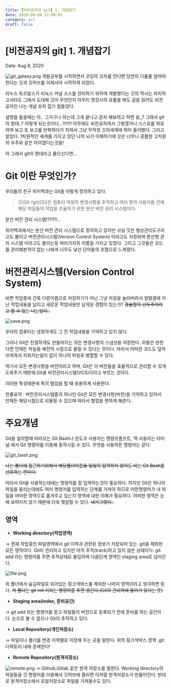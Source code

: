 ```yaml
---
title: [비전공자의 git] 1. 개념잡기 
date: 2020-08-09 12:08:01
category: git
draft: false
---
```


# [비전공자의 git] 1. 개념잡기

Date: Aug 8, 2020

![git_galaxy.png](/assets/images/posts/20200808/git_galaxy.png)
개발공부를 시작하면서 코딩의 코자를 안다면 당연히 다룰줄 알아야 한다는 깃과 깃허브를 이제서야 시작하게 되었다.

리누스 토르발스가 리눅스 커널 소스를 관리하기 위하여 개발했다는 깃의 역사는 차치하고서라도 그래서 도대체 깃이 무엇인지 아무리 명강사의 유툽을 봐도 글을 읽어도 비전공자인 나는 개념 조차 잡기 힘들었다.

설명을 들을때는 아.. 그거구나 하는데 그게 끝나고 혼자 해보려고 하면 응,,? 그래서 git이 뭔데..? 이렇게 되는것이다...!!!!!!! 아무래도 비전공자여서 그렇겠거니 스스로를 위로하며 보고 또 보고를 반복하다가 지쳐서 그냥 무작정 깃의세계에 뛰어 들어봤다. 그리고 알았다. 1차원적인 세계를 가지고 있던 나의 뇌가 이해하기에 깃은 너무나 광활한 고차원의 우주와 같은 아이였다는것을!

아 그래서 git이 뭔데라고 물으신다면...

# Git 이란 무엇인가?

우리들의 친구 위키백과는 Git을 이렇게 정의하고 있다.

> 깃(Git /ɡɪt/[5])은 컴퓨터 파일의 변경사항을 추적하고 여러 명의 사용자들 간에 해당 파일들의 작업을 조율하기 위한 분산 버전 관리 시스템이다.

분산 버전 관리 시스템!?!!?!!...

위키백과에서는 분산 버전 관리 시스템으로 정의하고 있지만 사실 깃은 형상관리도구라고도 불리고 버전관리시스템(Version Control System) 이라고도 지칭되며 분산형 관리 시스템 이라고도 불리는등 여러가지의 이름을 가지고 있었다. 그리고 그것들은 코드를 관리해본적이 없는 나에게 너무도 낯선 단어들의 조합으로 느껴졌다.

# 버전관리시스템(Version Control System)

바쁜 작업중에 간혹 다른이름으로 저장하기가 아닌 그냥 저장을 눌러버려서 얼떨결에 지난 작업내용을 날리고 새로운 작업내용만 남게된 경험이 있는가? ~~경솔함의 선두주자라고 할 수 있는 나는있다..~~

![save.png](/assets/images/posts/20200808/save.png)

우리의 컴퓨터는 냉정하게도 그 전 작업내용을 기억하고 있지 않다.

그러나 Git은 친절하게도 만들어지는 모든 변경사항의 스냅샷을 저장한다. 이말은 원한다면 언제든 파일을 예전의 시점으로 돌릴 수 있다는 것이다. 따라서 어떠한 코드도 덮어쓰여져서 지워지는일이 없이 하나의 파일로 병합할 수 있다.

여기서 모든 변경사항을 버전이라고 하며, Git은 이 버전들을 효율적으로 관리할 수 있게 도와주기 때문에 Git을 버전관리시스템(VCS)이라고 부르는 것이다.

이러한 특성때문에 특히 협업을 할 때 유용하게 사용한다.

한줄요약 : 버전관리시스템중의 하나인 Git은 모든 변경사항(버전)을 기억하고 있어서 언제든 해당시점으로 되돌릴 수 있으며 따라서 협업을 편하게 해준다.

# 주요개념

Git을 설치할때 따라오는 Git Bash나 윈도우 사용자는 명령프롬프트, 맥 사용자는 터미널 에서 Git 명령어를 이용해 동작시킬 수 있다. 무엇을 사용하든 명령어는 같다.

![git_bash.png](/assets/images/posts/20200808/git_bash.png)

~~나는 폴더에 접근하기위해서 해당폴더이름을 일일이 입력하지 않아도 되는 Git Bash를 선호하는 편이다.~~

따라서 Git을 사용하는데에는 명령어를 잘 입력하는것이 중요하다. 하지만 Git은 하나의 파일을 올리는데에도 여러 명령어를 입력하는 단계를 거쳐야 하므로 어떤명령어가 내 파일을 어떠한 영역으로 옮겨주고 있는지 영역에 대한 이해가 필요하다. 어떠한 영역은 눈에 보여지지 않기 때문에 더욱 헷갈릴 수 있다. ~~내가그랬다..~~

## 영역

- **Working directory(작업영역)**

→ 현재 작업중인 파일영역에서 git 이력과 관련된 정보가 저장되어 있는 .git을 제외한 모든 영역이다. Git이 관리하고 있지만 아직 추적(track)하고 있지 않은 상태이다. git add 라는 명령어를 주면 추적상태로 돌입하며 다음단계 영역인 staging area로 넘어간다.

![file.png](/assets/images/posts/20200808/file.png)

위 폴더에서 숨김파일로 되어있는 핑크색박스를 제외한 나머지 영역이라고 생각하면 된다. ~~저 폴더는 git init 이라는 명령어를 주면 생긴다.(Git의 관리하에 들어가 있다는 뜻)~~

- **Staging area(index, 준비공간)**

→ git add 라는 명령어를 받고 파일들이 버전으로 등록되기 전에 준비를 하는 공간이다. 눈으로 볼 수 없으나 Git이 추적하고 있다.

- **Local Repository(개인저장소)**

→ 파일이나 폴더를 변경 이력별로 저장해 두는 곳을 말한다. 위의 핑크색박스 영역 .git 디렉토리 내에 존재한다!

- **Remote Repository(원격저장소)**

![remote.png](/assets/images/posts/20200808/remote.png)
→ Github,Gitlab 같은 원격 저장소를 말한다. Working directory의 파일들을 깃 명령어를 이용해서 깃허브에 올리면 이처럼 원격저장소가 만들어진다. 반대로 원격저장소에서 로컬저장소로 파일을 가져올수도 있다.
